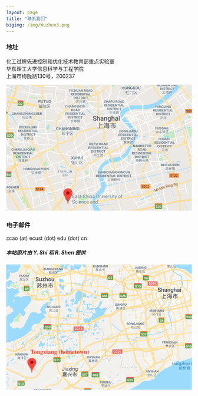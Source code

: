 ```yaml
---
layout: page
title: "联系我们"
bigimg: /img/Wuzhen3.png
---
```

### 地址  
化工过程先进控制和优化技术教育部重点实验室  
华东理工大学信息科学与工程学院  
上海市梅陇路130号，200237

![](/img/map.png)

### 电子邮件 
zcao (at) ecust (dot) edu (dot) cn



##### 本站照片由 Y. Shi 和 R. Shen 提供
![](/img/hometown.png)

